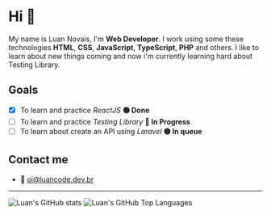 # Hi 👋

My name is Luan Novais, I'm **Web Developer**. I work using some these technologies **HTML**, **CSS**, **JavaScript**, **TypeScript**, **PHP** and others. I like to learn about new things coming and now i'm currently learning hard about Testing Library.

## Goals

- [x] To learn and practice _ReactJS_ **🟢 Done**
- [ ] To learn and practice _Testing Library_ **🔵 In Progress**
- [ ] To learn about create an API using _Laravel_ **🟡 In queue**

## Contact me

- 📧 [oi@luancode.dev.br](mailto:oi@luancode.dev.br)

---

![Luan's GitHub stats](https://github-readme-stats.vercel.app/api?username=luan11&show_icons=true)
![Luan's GitHub Top Languages](https://github-readme-stats.vercel.app/api/top-langs/?username=luan11&layout=compact)
